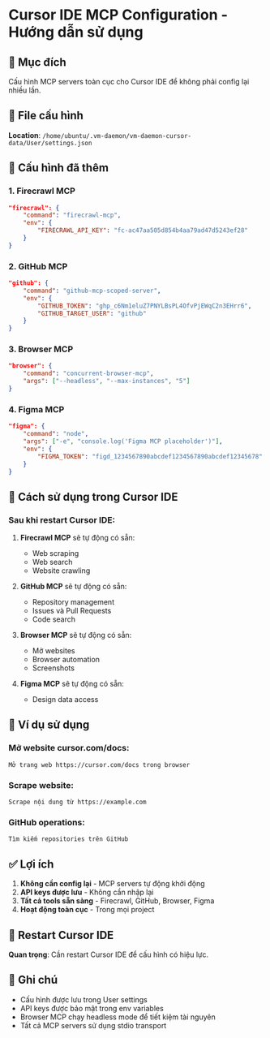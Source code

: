 # Cursor IDE MCP Configuration - Hướng dẫn sử dụng

## 🎯 Mục đích
Cấu hình MCP servers toàn cục cho Cursor IDE để không phải config lại nhiều lần.

## 📁 File cấu hình
**Location**: `/home/ubuntu/.vm-daemon/vm-daemon-cursor-data/User/settings.json`

## 🔧 Cấu hình đã thêm

### 1. **Firecrawl MCP**
```json
"firecrawl": {
    "command": "firecrawl-mcp",
    "env": {
        "FIRECRAWL_API_KEY": "fc-ac47aa505d854b4aa79ad47d5243ef28"
    }
}
```

### 2. **GitHub MCP**
```json
"github": {
    "command": "github-mcp-scoped-server",
    "env": {
        "GITHUB_TOKEN": "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",
        "GITHUB_TARGET_USER": "github"
    }
}
```

### 3. **Browser MCP**
```json
"browser": {
    "command": "concurrent-browser-mcp",
    "args": ["--headless", "--max-instances", "5"]
}
```

### 4. **Figma MCP**
```json
"figma": {
    "command": "node",
    "args": ["-e", "console.log('Figma MCP placeholder')"],
    "env": {
        "FIGMA_TOKEN": "figd_1234567890abcdef1234567890abcdef12345678"
    }
}
```

## 🚀 Cách sử dụng trong Cursor IDE

### Sau khi restart Cursor IDE:

1. **Firecrawl MCP** sẽ tự động có sẵn:
   - Web scraping
   - Web search
   - Website crawling

2. **GitHub MCP** sẽ tự động có sẵn:
   - Repository management
   - Issues và Pull Requests
   - Code search

3. **Browser MCP** sẽ tự động có sẵn:
   - Mở websites
   - Browser automation
   - Screenshots

4. **Figma MCP** sẽ tự động có sẵn:
   - Design data access

## 🎯 Ví dụ sử dụng

### Mở website cursor.com/docs:
```
Mở trang web https://cursor.com/docs trong browser
```

### Scrape website:
```
Scrape nội dung từ https://example.com
```

### GitHub operations:
```
Tìm kiếm repositories trên GitHub
```

## ✅ Lợi ích

1. **Không cần config lại** - MCP servers tự động khởi động
2. **API keys được lưu** - Không cần nhập lại
3. **Tất cả tools sẵn sàng** - Firecrawl, GitHub, Browser, Figma
4. **Hoạt động toàn cục** - Trong mọi project

## 🔄 Restart Cursor IDE

**Quan trọng**: Cần restart Cursor IDE để cấu hình có hiệu lực.

## 📝 Ghi chú

- Cấu hình được lưu trong User settings
- API keys được bảo mật trong env variables
- Browser MCP chạy headless mode để tiết kiệm tài nguyên
- Tất cả MCP servers sử dụng stdio transport